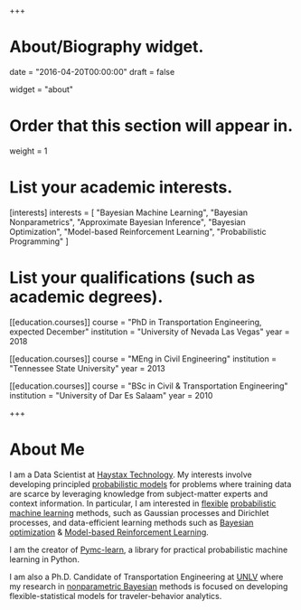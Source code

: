 +++
# About/Biography widget.

date = "2016-04-20T00:00:00"
draft = false

widget = "about"

# Order that this section will appear in.
weight = 1

# List your academic interests.
[interests]
  interests = [
    "Bayesian Machine Learning",
    "Bayesian Nonparametrics",
    "Approximate Bayesian Inference",
    "Bayesian Optimization",
    "Model-based Reinforcement Learning",
    "Probabilistic Programming"
  ]

# List your qualifications (such as academic degrees).
[[education.courses]]
  course = "PhD in Transportation Engineering, expected December"
  institution = "University of Nevada Las Vegas"
  year = 2018

[[education.courses]]
  course = "MEng in Civil Engineering"
  institution = "Tennessee State University"
  year = 2013

[[education.courses]]
  course = "BSc in Civil & Transportation Engineering"
  institution = "University of Dar Es Salaam"
  year = 2010
 
+++

# About Me

I am a Data Scientist at [Haystax Technology](https://www.haystax.com). My interests involve developing principled [probabilistic models](http://mlg.eng.cam.ac.uk/zoubin/bayesian.html) for problems where training data are scarce by leveraging knowledge from subject-matter experts and context information. In particular, I am interested in [flexible](http://mlg.eng.cam.ac.uk/pub/topics/#np) [probabilistic machine learning](http://mlg.eng.cam.ac.uk/zoubin/bayesian.html) methods, such as Gaussian processes and Dirichlet processes, and data-efficient learning methods such as [Bayesian optimization](https://arxiv.org/abs/1012.2599) & [Model-based Reinforcement Learning](https://arxiv.org/abs/1706.06491).

I am the creator of [Pymc-learn](https://www.pymc-learn.org/), a library for practical probabilistic machine learning in Python.

I am also a Ph.D. Candidate of Transportation Engineering at [UNLV](http://www.unlv.edu/) where my research in [nonparametric Bayesian](http://mlg.eng.cam.ac.uk/pub/topics/#np) methods is focused on developing flexible-statistical models for traveler-behavior analytics.